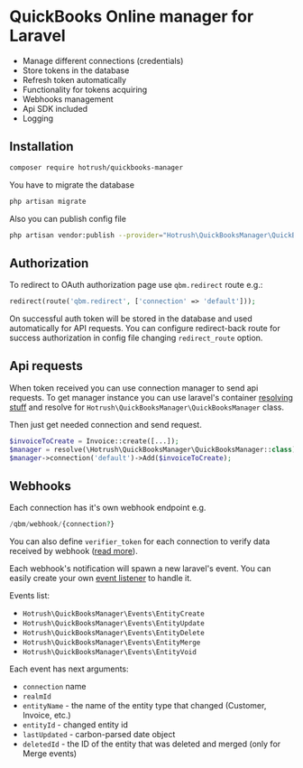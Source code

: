 # QuickBooks Online manager for Laravel

- Manage different connections (credentials)
- Store tokens in the database
- Refresh token automatically
- Functionality for tokens acquiring
- Webhooks management
- Api SDK included
- Logging

## Installation

```bash
composer require hotrush/quickbooks-manager
```

You have to migrate the database

```bash
php artisan migrate
``` 

Also you can publish config file

```bash
php artisan vendor:publish --provider="Hotrush\QuickBooksManager\QuickBooksManagerServiceProvider" --tag="config"
```

## Authorization

To redirect to OAuth authorization page use `qbm.redirect` route e.g.:

```php
redirect(route('qbm.redirect', ['connection' => 'default']));
```

On successful auth token will be stored in the database and used automatically for API requests. You can configure redirect-back route for success authorization in config file changing `redirect_route` option.

## Api requests

When token received you can use connection manager to send api requests. To get manager instance you can use laravel's container [resolving stuff](https://laravel.com/docs/5.8/container#resolving) and resolve for `Hotrush\QuickBooksManager\QuickBooksManager` class.

Then just get needed connection and send request.

```php
$invoiceToCreate = Invoice::create([...]);
$manager = resolve(\Hotrush\QuickBooksManager\QuickBooksManager::class);
$manager->connection('default')->Add($invoiceToCreate);
```

## Webhooks

Each connection has it's own webhook endpoint e.g.

```php
/qbm/webhook/{connection?}
```

You can also define `verifier_token` for each connection to verify data received by webhook ([read more](https://developer.intuit.com/app/developer/qbo/docs/develop/webhooks/managing-webhooks-notifications#validating-the-notification)).

Each webhook's notification will spawn a new laravel's event. You can easily create your own [event listener](https://laravel.com/docs/5.8/events#defining-listeners) to handle it.

Events list:

- `Hotrush\QuickBooksManager\Events\EntityCreate`
- `Hotrush\QuickBooksManager\Events\EntityUpdate`
- `Hotrush\QuickBooksManager\Events\EntityDelete`
- `Hotrush\QuickBooksManager\Events\EntityMerge`
- `Hotrush\QuickBooksManager\Events\EntityVoid`

Each event has next arguments:

- `connection` name
- `realmId`
- `entityName` - the name of the entity type that changed (Customer, Invoice, etc.)
- `entityId` - changed entity id
- `lastUpdated` - carbon-parsed date object
- `deletedId` - the ID of the entity that was deleted and merged (only for Merge events)